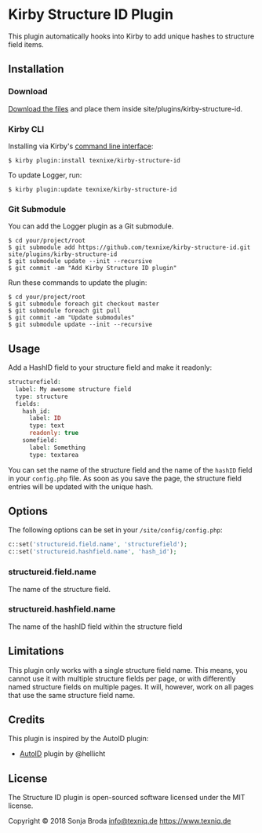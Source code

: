 # Kirby Structure ID Plugin

This plugin automatically hooks into Kirby to add unique hashes to structure field items.


## Installation

### Download

[Download the files](https://github.com/texnixe/kirby-structure-id/archive/master.zip) and place them inside site/plugins/kirby-structure-id.


### Kirby CLI
Installing via Kirby's [command line interface](https://github.com/getkirby/cli):

    $ kirby plugin:install texnixe/kirby-structure-id

To update Logger, run:

    $ kirby plugin:update texnixe/kirby-structure-id

### Git Submodule
You can add the Logger plugin as a Git submodule.

    $ cd your/project/root
    $ git submodule add https://github.com/texnixe/kirby-structure-id.git site/plugins/kirby-structure-id
    $ git submodule update --init --recursive
    $ git commit -am "Add Kirby Structure ID plugin"

Run these commands to update the plugin:

    $ cd your/project/root
    $ git submodule foreach git checkout master
    $ git submodule foreach git pull
    $ git commit -am "Update submodules"
    $ git submodule update --init --recursive

## Usage

Add a HashID field to your structure field and make it readonly:

```php
structurefield:
  label: My awesome structure field
  type: structure
  fields:
    hash_id:
      label: ID
      type: text
      readonly: true
    somefield:
      label: Something
      type: textarea
```

You can set the name of the structure field and the name of the `hashID` field in your `config.php` file. As soon as you save the page, the structure field entries will be updated with the unique hash.

## Options
The following options can be set in your `/site/config/config.php`:

```php
c::set('structureid.field.name', 'structurefield');
c::set('structureid.hashfield.name', 'hash_id');
```

### structureid.field.name

The name of the structure field.

### structureid.hashfield.name

The name of the hashID field within the structure field

## Limitations

This plugin only works with a single structure field name. This means, you cannot use it with multiple structure fields per page, or with differently named structure fields on multiple pages. It will, however, work on all pages that use the same structure field name.

## Credits

This plugin is inspired by the AutoID plugin:

- [AutoID](https://github.com/hellicht/kirby-autoid) plugin by @hellicht

## License

The Structure ID plugin is open-sourced software licensed under the MIT license.

Copyright © 2018 Sonja Broda info@texniq.de https://www.texniq.de
